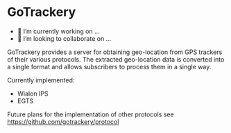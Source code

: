 # GoTrackery
- 🔭 I’m currently working on ...
- 👯 I’m looking to collaborate on ...

GoTrackery provides a server for obtaining geo-location from GPS trackers of their various protocols. The extracted geo-location data is converted into a single format and allows subscribers to process them in a single way.

Currently implemented:
- Wialon IPS
- EGTS

Future plans for the implementation of other protocols see https://github.com/gotrackery/protocol

<!--
**gotrackery/gotrackery** is a ✨ _special_ ✨ repository because its `README.md` (this file) appears on your GitHub profile.

Here are some ideas to get you started:

- 🔭 I’m currently working on ...
- 🌱 I’m currently learning ...
- 👯 I’m looking to collaborate on ...
- 🤔 I’m looking for help with ...
- 💬 Ask me about ...
- 📫 How to reach me: ...
- 😄 Pronouns: ...
- ⚡ Fun fact: ...
-->
